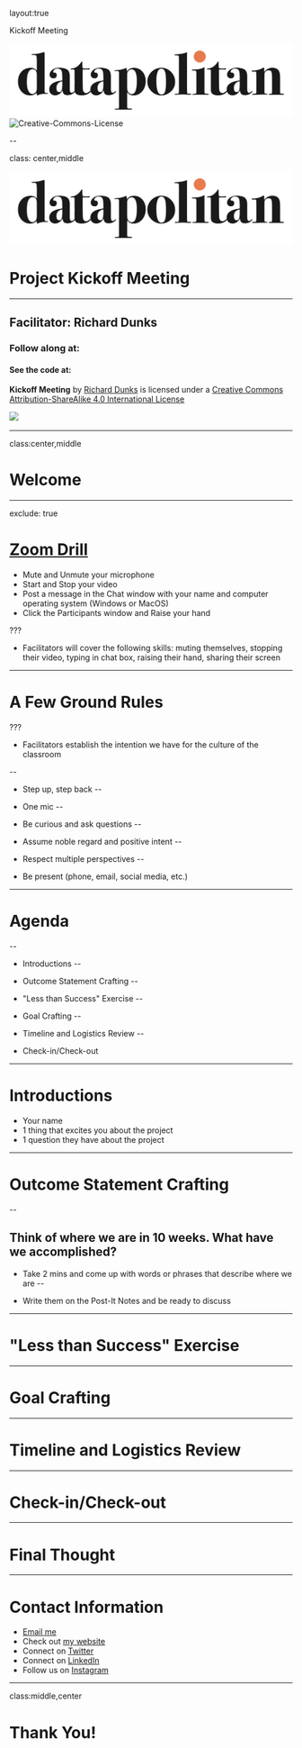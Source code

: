 layout:true

<div class="header">
  
  <p class="header-text">Kickoff Meeting</p>
</div>
<div class="footer">
  <p class="footer-text">
    <img src="images/datapolitan-logo-01.svg" class="logo_new">
    <span xmlns:dct="http://purl.org/dc/terms/" property="dct:title">
      <img alt="Creative-Commons-License" style="border-width:0" src="https://i.creativecommons.org/l/by-sa/4.0/80x15.png" />
      </p>
</div>

--

class: center,middle

![img-center-50](images/datapolitan-logo-01.svg)

# Project Kickoff Meeting

- - -

## Facilitator: Richard Dunks

### Follow along at: 

#### See the code at: 

<p class="license-text"><strong><strong>Kickoff Meeting</strong></strong> by <a xmlns:cc="http://creativecommons.org/ns#" href="http://www.datapolitan.com" property="cc:attributionName" rel="cc:attributionURL">Richard Dunks</a> is licensed under a <a rel="license" href="http://creativecommons.org/licenses/by-sa/4.0/">Creative Commons Attribution-ShareAlike 4.0 International License</a></p>

<a rel="license" href="http://creativecommons.org/licenses/by-sa/4.0/"><img style="border-width:0;width:8%" src="https://i.creativecommons.org/l/by-sa/4.0/80x15.png" /></a>

---

class:center,middle
# Welcome

---
exclude: true
# [Zoom Drill](https://vimeo.com/407215417)
+ Mute and Unmute your microphone
+ Start and Stop your video
+ Post a message in the Chat window with your name and computer operating system (Windows or MacOS)
+ Click the Participants window and Raise your hand 

???
+ Facilitators will cover the following skills: muting themselves, stopping their video, typing in chat box, raising their hand, sharing their screen

---

# A Few Ground Rules
???
+ Facilitators establish the intention we have for the culture of the classroom

--

+ Step up, step back
--

+ One mic
--

+ Be curious and ask questions
--

+ Assume noble regard and positive intent
--

+ Respect multiple perspectives 
--

+ Be present (phone, email, social media, etc.)

---

# Agenda
--

+ Introductions
--

+ Outcome Statement Crafting
--

+ "Less than Success" Exercise
--

+ Goal Crafting
--

+ Timeline and Logistics Review
--

+ Check-in/Check-out


---

# Introductions
+ Your name
+ 1 thing that excites you about the project
+ 1 question they have about the project


---

# Outcome Statement Crafting
--

Think of where we are in 10 weeks. What have we accomplished?
--

+ Take 2 mins and come up with words or phrases that describe where we are
--

+ Write them on the Post-It Notes and be ready to discuss

---

# "Less than Success" Exercise

---

# Goal Crafting

---

# Timeline and Logistics Review

---

# Check-in/Check-out

---

# Final Thought

---

# Contact Information
+ [Email me](mailto:richard[at]datapolitan[dot]com)
+ Check out [my website](https://wwww.datapolitan.com)
+ Connect on [Twitter](https://twitter.com/Datapolitan)
+ Connect on [LinkedIn](https://www.linkedin.com/in/richarddunks/)
+ Follow us on [Instagram](https://www.instagram.com/datapolitan/)

---

class:middle,center
# Thank You!

